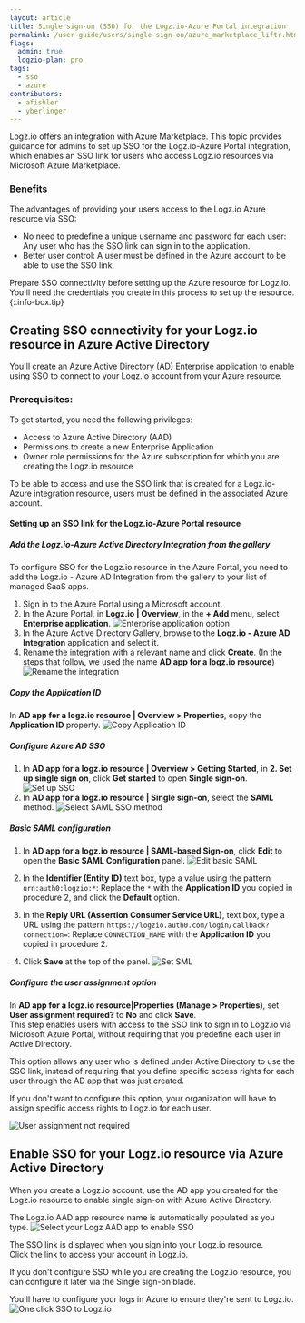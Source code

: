 ```yaml
---
layout: article
title: Single sign-on (SSO) for the Logz.io-Azure Portal integration
permalink: /user-guide/users/single-sign-on/azure_marketplace_liftr.html
flags:
  admin: true
  logzio-plan: pro
tags:
  - sso
  - azure
contributors:
  - afishler
  - yberlinger
---
```


Logz.io offers an integration with Azure Marketplace. 
This topic provides guidance for admins to set up SSO for the Logz.io-Azure Portal integration, which enables an SSO link for users who access Logz.io resources via Microsoft Azure Marketplace.

### Benefits
The advantages of providing your users access to the Logz.io Azure resource via SSO: 

+ No need to predefine a unique username and password for each user: Any user who has the SSO link can sign in to the application.
+ Better user control: A user must be defined in the Azure account to be able to use the SSO link.

<!-- info-box-start:info -->
Prepare SSO connectivity before setting up the Azure resource for Logz.io. You'll need the credentials you create in this process to set up the resource. 
{:.info-box.tip}
<!-- info-box-end -->


## Creating SSO connectivity for your Logz.io resource in Azure Active Directory 

You'll create an Azure Active Directory (AD) Enterprise application to enable using SSO to connect to your Logz.io account from your Azure resource. 

### Prerequisites: 
To get started, you need the following privileges:

* Access to Azure Active Directory (AAD)
* Permissions to create a new Enterprise Application
* Owner role permissions for the Azure subscription for which you are creating the Logz.io resource 


To be able to access and use the SSO link that is created for a Logz.io-Azure integration resource, users must be defined in the associated Azure account. 

#### Setting up an SSO link for the Logz.io-Azure Portal resource

<div class="tasklist">

##### Add the Logz.io-Azure Active Directory Integration from the gallery

To configure SSO for the Logz.io resource in the Azure Portal, you need to add the Logz.io - Azure AD Integration from the gallery to your list of managed SaaS apps.

1. Sign in to the Azure Portal using a Microsoft account.
2. In the Azure Portal, in **Logz.io | Overview**, in the **+ Add** menu, select **Enterprise application**.
   ![Enterprise application option](https://dytvr9ot2sszz.cloudfront.net/logz-docs/sso-providers/azure/liftr-ovrview_enterprise_apps.png)
3. In the Azure Active Directory Gallery, browse to the **Logz.io - Azure AD Integration** application and select it.
4. Rename the integration with a relevant name and click **Create**. (In the steps that follow, we used the name **AD app for a logz.io resource**)
![Rename the integration](https://dytvr9ot2sszz.cloudfront.net/logz-docs/sso-providers/azure/liftr-rename_logzio-ad_integration.png)

##### Copy the Application ID


In **AD app for a logz.io resource | Overview > Properties**, copy the **Application ID** property.
![Copy Application ID](https://dytvr9ot2sszz.cloudfront.net/logz-docs/sso-providers/azure/liftr-copy_application_id2.png)

##### Configure Azure AD SSO

1. In  **AD app for a logz.io resource | Overview > Getting Started**, in **2. Set up single sign on**, click **Get started** to open **Single sign-on**.
![Set up SSO](https://dytvr9ot2sszz.cloudfront.net/logz-docs/sso-providers/azure/liftr-set-up_sso.png)
2. In **AD app for a logz.io resource | Single sign-on**, select the **SAML** method.
![Select SAML SSO method](https://dytvr9ot2sszz.cloudfront.net/logz-docs/sso-providers/azure/liftr-select_saml.png)

##### Basic SAML configuration   

1. In **AD app for a logz.io resource | SAML-based Sign-on**, click **Edit** to open the **Basic SAML Configuration** panel.
![Edit basic SAML](https://dytvr9ot2sszz.cloudfront.net/logz-docs/sso-providers/azure/liftr-edit_basic_saml.png)

2. In the **Identifier (Entity ID)** text box, type a value using the pattern `urn:auth0:logzio:*`: Replace the `*` with the **Application ID** you copied in procedure 2, and click the **Default** option. 

3. In the **Reply URL (Assertion Consumer Service URL)**, text box, type a URL using the pattern `https://logzio.auth0.com/login/callback?connection=`: Replace `CONNECTION_NAME` with the **Application ID** you copied in procedure 2.

4. Click **Save** at the top of the panel.
![Set SML](https://dytvr9ot2sszz.cloudfront.net/logz-docs/sso-providers/azure/liftr-basic-saml-config.png) 

##### Configure the user assignment option    

In **AD app for a logz.io resource|Properties  (Manage > Properties)**, set **User assignment required?** to **No** and click **Save**.  
This step enables users with access to the SSO link to sign in to Logz.io via Microsoft Azure Portal, without requiring that you predefine each user in Active Directory.

This option allows any user who is defined under Active Directory to use the SSO link, instead of requiring that you define specific access rights for each user through the AD app that was just created. 

If you don't want to configure this option, your organization will have to assign specific access rights to Logz.io for each user.

![User assignment not required](https://dytvr9ot2sszz.cloudfront.net/logz-docs/sso-providers/azure/liftr-user-assignment-required-no.png)

</div>

## Enable SSO for your Logz.io resource via Azure Active Directory

When you create a Logz.io account, use the AD app you created for the Logz.io resource to enable single sign-on with Azure Active Directory.  

The Logz.io AAD app resource name is automatically populated as you type.
![Select your Logz AAD app to enable SSO](https://dytvr9ot2sszz.cloudfront.net/logz-docs/sso-providers/azure/liftr-select-logz-aad-app.png)


The SSO link is displayed when you sign into your Logz.io resource.  <br>
Click the link to access your account in Logz.io. 

If you don't configure SSO while you are creating the Logz.io resource, you can configure it later via the Single sign-on blade.

You'll have to configure your logs in Azure to ensure they're sent to Logz.io.
![One click SSO to Logz.io](https://dytvr9ot2sszz.cloudfront.net/logz-docs/sso-providers/azure/liftr-logzio-sso-link.png)
